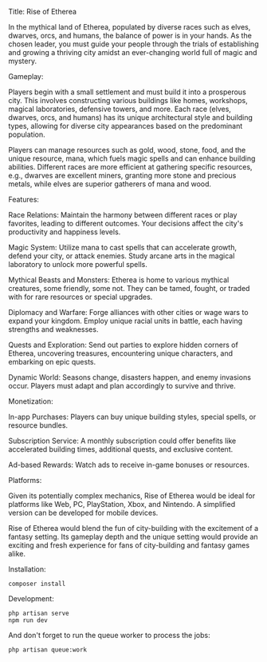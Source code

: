 Title: Rise of Etherea

In the mythical land of Etherea, populated by diverse races such as elves, dwarves, orcs, and humans, the balance of power is in your hands. As the chosen leader, you must guide your people through the trials of establishing and growing a thriving city amidst an ever-changing world full of magic and mystery.

Gameplay:

Players begin with a small settlement and must build it into a prosperous city. This involves constructing various buildings like homes, workshops, magical laboratories, defensive towers, and more. Each race (elves, dwarves, orcs, and humans) has its unique architectural style and building types, allowing for diverse city appearances based on the predominant population.

Players can manage resources such as gold, wood, stone, food, and the unique resource, mana, which fuels magic spells and can enhance building abilities. Different races are more efficient at gathering specific resources, e.g., dwarves are excellent miners, granting more stone and precious metals, while elves are superior gatherers of mana and wood.

Features:

Race Relations: Maintain the harmony between different races or play favorites, leading to different outcomes. Your decisions affect the city's productivity and happiness levels.

Magic System: Utilize mana to cast spells that can accelerate growth, defend your city, or attack enemies. Study arcane arts in the magical laboratory to unlock more powerful spells.

Mythical Beasts and Monsters: Etherea is home to various mythical creatures, some friendly, some not. They can be tamed, fought, or traded with for rare resources or special upgrades.

Diplomacy and Warfare: Forge alliances with other cities or wage wars to expand your kingdom. Employ unique racial units in battle, each having strengths and weaknesses.

Quests and Exploration: Send out parties to explore hidden corners of Etherea, uncovering treasures, encountering unique characters, and embarking on epic quests.

Dynamic World: Seasons change, disasters happen, and enemy invasions occur. Players must adapt and plan accordingly to survive and thrive.

Monetization:

In-app Purchases: Players can buy unique building styles, special spells, or resource bundles.

Subscription Service: A monthly subscription could offer benefits like accelerated building times, additional quests, and exclusive content.

Ad-based Rewards: Watch ads to receive in-game bonuses or resources.

Platforms:

Given its potentially complex mechanics, Rise of Etherea would be ideal for platforms like Web, PC, PlayStation, Xbox, and Nintendo. A simplified version can be developed for mobile devices.

Rise of Etherea would blend the fun of city-building with the excitement of a fantasy setting. Its gameplay depth and the unique setting would provide an exciting and fresh experience for fans of city-building and fantasy games alike.

Installation:

`
composer install
`

Development:
```
php artisan serve
npm run dev
```

And don't forget to run the queue worker to process the jobs:

`php artisan queue:work`
